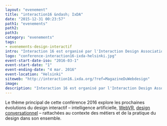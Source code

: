 ```yaml
---
layout: "evenement"
title: "interaction16 &ndash; IxDA"
date: "2015-12-31 00:23:57"
path1: "evenements"
path2:
path3:
category: "evenements"
tags:
- evenements-design-interactif
intro: "Interaction 16 est organisé par l'Interaction Design Association IxDA.org. La conférence réunira près de 1000 professionnels du design d'interface, des dirigeants, des étudiants. Il est prévu trois jours de conférences et ateliers à Helsinki."
logo: "conference-interaction16-ixda-helsinki.jpg"
event-start-date-iso: "2016-03-1"
event-start-date: "1"
event-ending-date: "4 mar. 2016"
event-location: "Helsinki"
siteweb: "http://interaction16.ixda.org/?ref=MagazineDuWebdesign"
image:
description: "Interaction 16 est organisé par l'Interaction Design Association IxDA.org. La conférence réunira près de 1000 professionnels du design d'interface, des dirigeants, des étudiants."
---
```

Le thème principal de cette conférence 2016 explore les prochaines évolutions du design interactif &ndash; intelligence artificielle, [WebVR](http://www.magazineduwebdesign.com/inspirations/web-vr-realite-virtuelle/), [design conversationnel](http://www.magazineduwebdesign.com/note/le-design-conversationnel-pisode-2/) &ndash; rattachées au contexte des métiers et de la pratique du design dans son ensemble.
